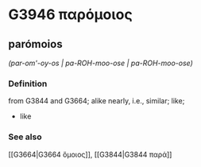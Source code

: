 # G3946 παρόμοιος

## parómoios

_(par-om'-oy-os | pa-ROH-moo-ose | pa-ROH-moo-ose)_

### Definition

from G3844 and G3664; alike nearly, i.e., similar; like; 

- like

### See also

[[G3664|G3664 ὅμοιος]], [[G3844|G3844 παρά]]
